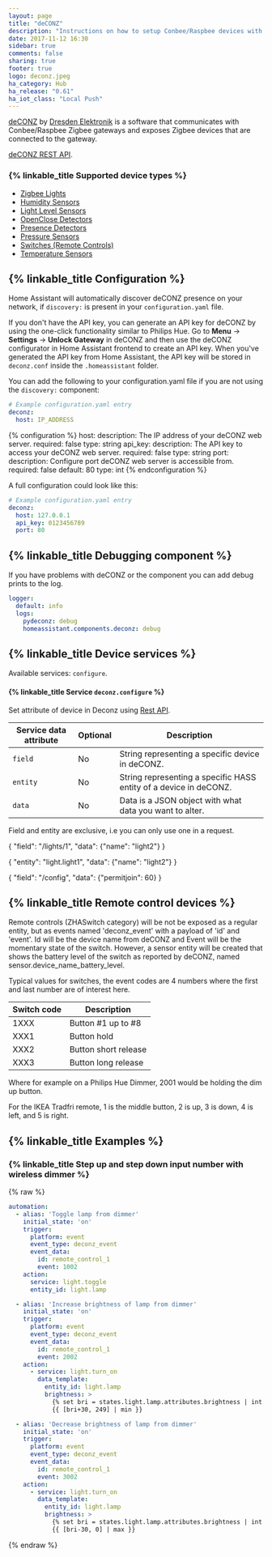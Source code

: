 ```yaml
---
layout: page
title: "deCONZ"
description: "Instructions on how to setup Conbee/Raspbee devices with deCONZ from Dresden Elektronik within Home Assistant."
date: 2017-11-12 16:30
sidebar: true
comments: false
sharing: true
footer: true
logo: deconz.jpeg
ha_category: Hub
ha_release: "0.61"
ha_iot_class: "Local Push"
---
```


[deCONZ](https://www.dresden-elektronik.de/funktechnik/products/software/pc/deconz/) by [Dresden Elektronik](https://www.dresden-elektronik.de) is a software that communicates with Conbee/Raspbee Zigbee gateways and exposes Zigbee devices that are connected to the gateway.

[deCONZ REST API](http://dresden-elektronik.github.io/deconz-rest-doc/).

### {% linkable_title Supported device types %}

- [Zigbee Lights](/components/light.deconz/)
- [Humidity Sensors](/components/sensor.deconz/)
- [Light Level Sensors](/components/sensor.deconz/)
- [OpenClose Detectors](/components/binary_sensor.deconz/)
- [Presence Detectors](/components/binary_sensor.deconz/)
- [Pressure Sensors](/components/sensor.deconz/)
- [Switches (Remote Controls)](/components/sensor.deconz/)
- [Temperature Sensors](/components/sensor.deconz/)

## {% linkable_title Configuration %}

Home Assistant will automatically discover deCONZ presence on your network, if `discovery:` is present in your `configuration.yaml` file.

If you don't have the API key, you can generate an API key for deCONZ by using the one-click functionality similar to Philips Hue. Go to **Menu** -> **Settings** -> **Unlock Gateway** in deCONZ and then use the deCONZ configurator in Home Assistant frontend to create an API key. When you've generated the API key from Home Assistant, the API key will be stored in `deconz.conf` inside the `.homeassistant` folder.

You can add the following to your configuration.yaml file if you are not using the `discovery:` component:

```yaml
# Example configuration.yaml entry
deconz:
  host: IP_ADDRESS
```

{% configuration %}
host:
  description: The IP address of your deCONZ web server.
  required: false
  type: string
api_key:
  description: The API key to access your deCONZ web server.
  required: false
  type: string
port:
  description: Configure port deCONZ web server is accessible from.
  required: false
  default: 80
  type: int
{% endconfiguration %}

A full configuration could look like this:

```yaml
# Example configuration.yaml entry
deconz:
  host: 127.0.0.1
  api_key: 0123456789
  port: 80
```

## {% linkable_title Debugging component %}

If you have problems with deCONZ or the component you can add debug prints to the log.

```yaml
logger:
  default: info
  logs:
    pydeconz: debug
    homeassistant.components.deconz: debug
```

## {% linkable_title Device services %}

Available services: `configure`.

#### {% linkable_title Service `deconz.configure` %}

Set attribute of device in Deconz using [Rest API](http://dresden-elektronik.github.io/deconz-rest-doc/rest/).

| Service data attribute | Optional | Description |
|-----------|----------|-------------|
| `field` | No | String representing a specific device in deCONZ. |
| `entity` | No | String representing a specific HASS entity of a device in deCONZ. |
| `data` | No | Data is a JSON object with what data you want to alter. |

Field and entity are exclusive, i.e you can only use one in a request.

{ "field": "/lights/1", "data": {"name": "light2"} }

{ "entity": "light.light1", "data": {"name": "light2"} }

{ "field": "/config", "data": {"permitjoin": 60} }

## {% linkable_title Remote control devices %}

Remote controls (ZHASwitch category) will be not be exposed as a regular entity, but as events named 'deconz_event' with a payload of 'id' and 'event'. Id will be the device name from deCONZ and Event will be the momentary state of the switch. However, a sensor entity will be created that shows the battery level of the switch as reported by deCONZ, named sensor.device_name_battery_level.

Typical values for switches, the event codes are 4 numbers where the first and last number are of interest here.

| Switch code | Description |
|-------------|-------------|
| 1XXX | Button #1 up to #8 |
| XXX1 | Button hold |
| XXX2 | Button short release |
| XXX3 | Button long release |

Where for example on a Philips Hue Dimmer, 2001 would be holding the dim up button.

For the IKEA Tradfri remote, 1 is the middle button, 2 is up, 3 is down, 4 is left, and 5 is right.

## {% linkable_title Examples %}

### {% linkable_title Step up and step down input number with wireless dimmer %}

{% raw %}
```yaml
automation:
  - alias: 'Toggle lamp from dimmer'
    initial_state: 'on'
    trigger:
      platform: event
      event_type: deconz_event
      event_data:
        id: remote_control_1
        event: 1002
    action:
      service: light.toggle
      entity_id: light.lamp

  - alias: 'Increase brightness of lamp from dimmer'
    initial_state: 'on'
    trigger:
      platform: event
      event_type: deconz_event
      event_data:
        id: remote_control_1
        event: 2002
    action:
      - service: light.turn_on
        data_template:
          entity_id: light.lamp
          brightness: >
            {% set bri = states.light.lamp.attributes.brightness | int %}
            {{ [bri+30, 249] | min }}

  - alias: 'Decrease brightness of lamp from dimmer'
    initial_state: 'on'
    trigger:
      platform: event
      event_type: deconz_event
      event_data:
        id: remote_control_1
        event: 3002
    action:
      - service: light.turn_on
        data_template:
          entity_id: light.lamp
          brightness: >
            {% set bri = states.light.lamp.attributes.brightness | int %}
            {{ [bri-30, 0] | max }}
```
{% endraw %}
